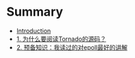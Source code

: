 # Summary

* [Introduction](README.md)
* [1. 为什么要阅读Tornado的源码？](chapter1.md)
* [2. 预备知识：我读过的对epoll最好的讲解](test.md)

